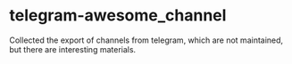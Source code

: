 # telegram-awesome_channel
Collected the export of channels from telegram, which are not maintained, but there are interesting materials.
